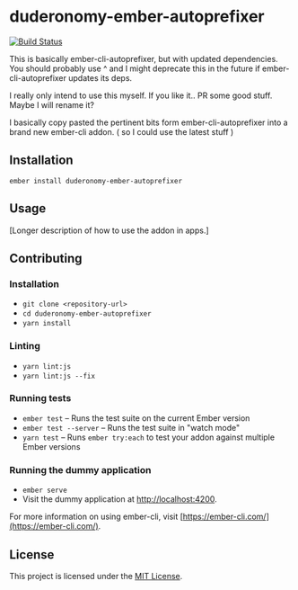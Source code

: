 duderonomy-ember-autoprefixer
==============================================================================

[![Build Status](https://travis-ci.org/Duder-onomy/duderonomy-ember-autoprefixer.svg?branch=master)](https://travis-ci.org/Duder-onomy/duderonomy-ember-autoprefixer)

This is basically ember-cli-autoprefixer, but with updated dependencies.
You should probably use ^ and I might deprecate this in the future if ember-cli-autoprefixer updates its deps.

I really only intend to use this myself. If you like it.. PR some good stuff. Maybe I will rename it?

I basically copy pasted the pertinent bits form ember-cli-autoprefixer into a brand new ember-cli addon. ( so I could use the latest stuff )

Installation
------------------------------------------------------------------------------

```
ember install duderonomy-ember-autoprefixer
```

Usage
------------------------------------------------------------------------------

[Longer description of how to use the addon in apps.]


Contributing
------------------------------------------------------------------------------

### Installation

* `git clone <repository-url>`
* `cd duderonomy-ember-autoprefixer`
* `yarn install`

### Linting

* `yarn lint:js`
* `yarn lint:js --fix`

### Running tests

* `ember test` – Runs the test suite on the current Ember version
* `ember test --server` – Runs the test suite in "watch mode"
* `yarn test` – Runs `ember try:each` to test your addon against multiple Ember versions

### Running the dummy application

* `ember serve`
* Visit the dummy application at [http://localhost:4200](http://localhost:4200).

For more information on using ember-cli, visit [https://ember-cli.com/](https://ember-cli.com/).

License
------------------------------------------------------------------------------

This project is licensed under the [MIT License](LICENSE.md).
